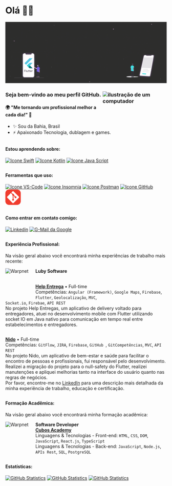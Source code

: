 <link rel="stylesheet" href="https://cdn.jsdelivr.net/gh/devicons/devicon@v2.15.1/devicon.min.css">

# Olá 👨‍💻

![gif](https://github.com/cledilsonwisp/imagens/blob/main/cledilson-readme-gif.gif)

### Seja bem-vindo ao meu perfil GitHub. <img src="https://raw.githubusercontent.com/MicaelliMedeiros/micaellimedeiros/master/image/computer-illustration.png" alt="ilustração de um computador" min-width="200px" max-width="200px" width="200px" align="right">


#### 🌍 "Me tornando um profissional melhor a cada dia!" 🧠
- ✨ Sou da Bahia, Brasil
- ⚡ Apaixonado Tecnologia, dublagem e games.

##

#### Estou aprendendo sobre:
[<img height="48px" width="48px" alt="Icone Swift" src="https://skillicons.dev/icons?i=swift"/>](https://www.swift.org/)
[<img height="48px" width="48px" alt="Icone Kotlin" src="https://skillicons.dev/icons?i=kotlin"/>](https://kotlinlang.org/)
[<img height="48px" width="48px" alt="Icone Java Script" src="https://skillicons.dev/icons?i=js"/>](https://developer.mozilla.org/pt-BR/docs/Web/JavaScript)

##

#### Ferramentas que uso:
[<img height="48px" width="48px" alt="Icone VS-Code" src="https://skillicons.dev/icons?i=vscode"/>](https://code.visualstudio.com)
[<img height="48px" width="48px" alt="Icone Insomnia" src="https://i.postimg.cc/MHch4m7T/insomnia.png"/>](https://insomnia.rest)
[<img height="48px" width="48px" alt="Icone Postman" src="https://i.postimg.cc/QNyBTNVk/postman.png"/>](https://www.postman.com)
[<img height="48px" width="48px" alt="Icone GitHub" src="https://skillicons.dev/icons?i=github"/>](https://github.com/)
[<img height="48px" width="48px" alt="Icone Git" src="https://raw.githubusercontent.com/tandpfun/skill-icons/main/icons/Git.svg"/>](https://git-scm.com)

##

#### Como entrar em contato comigo:
[<img alt="Linkedin" src="https://img.shields.io/badge/-linkedin-%230077B5?style=for-the-badge&logo=linkedin&logoColor=white"/>](https://www.linkedin.com/in/cledilson-programador/)
[<img alt="G-Mail da Google" src="https://img.shields.io/badge/mail-FFFFFF?style=for-the-badge&logo=google&logoColor=black"/>](mailto:cavbrcleg@gmail.com)

##

#### Experiência Profissional:
Na visão geral abaixo você encontrará minha experiências de trabalho mais recente:

[<img align="left" height="94px" width="94px" alt="Warpnet" src="https://i.postimg.cc/V0spr3ZW/luby-logo.jpg"/>](https://www.luby.com.br/)
**Luby Software** 
<br/> 
<br/> 

[**Help Entrega**](https://helpentregas.com.br/) • Full-time \
Competências: `Angular (Framework)`, `Google Maps`, `Firebase`, `Flutter`, `Geolocalização`, `MVC`, 
<br/> `Socket.io`, `Firebae`, `API REST`
<br/> No projeto Help Entregas, um aplicativo de delivery voltado para entregadores, atuei no desenvolvimento mobile com Flutter utilizando socket IO em Java nativo para comunicação em tempo real entre estabelecimentos e entregadores.

##

[**Nido**](https://nido.app.br/wpsite/) • Full-time \
Competências: `GitFlow`, `JIRA`, `Firebase`, `GitHub `, `GitCompetências`, `MVC`, `API REST` 
<br/> No projeto Nido, um aplicativo de bem-estar e saúde para facilitar o encontro de pessoas e profissionais, fui responsável pelo desenvolvimento. Realizei a migração do projeto para o null-safety do Flutter, realizei manutenções e apliquei melhorias tanto na interface do usuário quanto nas regras de negócios.
<br/>
Por favor, encontre-me no [LinkedIn](https://www.linkedin.com/in/cledilson-programador/) para uma descrição mais detalhada da minha experiência de trabalho, educação e certificação.

##

#### Formação Acadêmica:
Na visão geral abaixo você encontrará minha formação acadêmica:

[<img align="left" height="94px" width="94px" alt="Warpnet" src="https://i.postimg.cc/5t8v5X6F/Cubos-Academy.png"/>](https://cubos.academy/)
**Software Developer** \
[**Cubos Academy**](https://cubos.academy/) \
Linguagens & Tecnologias - Front-end: `HTML`, `CSS`, `DOM`, `JavaScript`, `React.js`, `TypeScript`
<br/>Linguagens & Tecnologias - Back-end: `JavaScript`, `Node.js`, `APIs Rest`, `SQL`, `PostgreSQL`

##

#### Estatísticas:
[<img height="180px" alt="GitHub Statistics" src="https://github-readme-stats.vercel.app/api/top-langs/?username=cledilsonwisp&layout=compact&langs_count=7&theme=radical"/>](https://github.com/)
[<img height="180px" alt="GitHub Statistics" src="https://github-readme-stats.vercel.app/api/?username=cledilsonwisp&show_icons=true&include_all_commits=true&theme=radical"/>](https://github.com/)
[<img height="153px" alt="GitHub Statistics" src="http://github-readme-streak-stats.herokuapp.com/?user=cledilsonwisp&amp;theme=radical"/>](https://github.com/)
